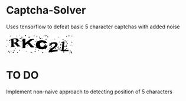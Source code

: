 # Captcha-Solver

Uses tensorflow to defeat basic 5 character captchas with added noise

![alt text](https://github.com/MingEn82/Captcha-Solver/blob/main/image.png)

# TO DO
Implement non-naive approach to detecting position of 5 characters
